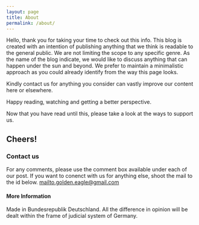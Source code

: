 ```yaml
---
layout: page
title: About
permalink: /about/
---
```


Hello, thank you for taking your time to check out this info. This blog is created with an intention of publishing anything that we think is readable to the general public.
We are not limiting the scope to any specific genre. As the name of the blog indicate, we would like to discuss anything that can happen under the sun and beyond.
We prefer to maintain a minimalistic approach as you could already identify from the way this page looks.

Kindly contact us for anything you consider can vastly improve our content here or elsewhere.

Happy reading, watching and getting a better perspective.

Now that you have read until this, please take a look at the ways to support us.

## Cheers!

### Contact us
For any comments, please use the comment box available under each of our post. 
If you want to conenct with us for anything else, shoot the mail to the id below. 
[mailto.golden.eagle@gmail.com](mailto:mailto.golden.eagle@gmail.com)

#### More Information
Made in Bundesrepublik Deutschland. All the difference in opinion will be dealt within the frame of judicial system of Germany.
